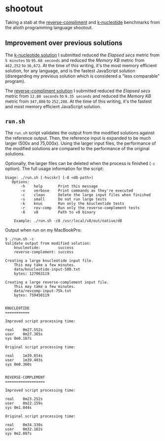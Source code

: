 # shootout

Taking a stab at the [reverse-compliment](http://benchmarksgame.alioth.debian.org/u32/performance.php?test=revcomp) and [k-nucleotide](http://benchmarksgame.alioth.debian.org/u32/performance.php?test=knucleotide) benchmarks from the alioth programming language shootout.

## Improvement over previous solutions

The [k-nucleotide solution](http://benchmarksgame.alioth.debian.org/u32/program.php?test=knucleotide&lang=v8&id=5) I submitted reduced the _Elapsed secs_ metric from `5 minutes` to `95.68 seconds` and reduced the _Memory KB_ metric from `462,252` to `36,672`. At the time of this writing, it's the most memory efficient solution, for any language, and is the fastest JavaScript solution (disregarding my previous solution which is considered a "less comparable" program).

The [reverse-compliment solution](http://benchmarksgame.alioth.debian.org/u32/program.php?test=revcomp&lang=v8&id=4) I submitted reduced the _Elapsed secs_ metric from `12.80 seconds` to `9.35 seconds` and reduced the _Memory KB_ metric from `347,808` to `252,288`. At the time of this writing, it's the fastest and most memory efficient JavaScript solution.

## `run.sh`

The `run.sh` script validates the output from the modified solutions against the reference output. Then, the reference input is expanded to be much larger (500x and 75,000x). Using the larger input files, the performance of the modified solutions are compared to the performance of the original solutions. 

Optionally, the larger files can be deleted when the process is finished (`-c` option). The full usage information for the script:

    Usage: ./run.sh [-hvcskr] [-8 <d8-path>]
       Options:
           -h    help       Print this message
           -v    verbose    Print commands as they're executed
           -c    clean      Delete the large input files when finished
           -s    small      Do not run large tests
           -k    knuc       Run only the knucleotide tests
           -r    rev-comp   Run only the reverse-complement tests
           -8    v8         Path to v8 binary

        Example: ./run.sh -c8 /usr/local/v8/out/native/d8

Output when run on my MacBookPro:

    $ ./run.sh -c
    Validate output from modified solution:
        knucleotide:        success
        reverse-complement: success

    Creating a large knucleotide input file. 
        This may take a few minutes.
        data/knucleotide-input-500.txt
        bytes: 127063119

    Creating a large reverse-complement input file. 
        This may take a few minutes.
        data/revcomp-input-75k.txt
        bytes: 759450119


    KNUCLEOTIDE
    ===========

    Improved script processing time:

    real    0m27.552s
    user    0m27.365s
    sys 0m0.167s

    Original script processing time:

    real    1m39.854s
    user    1m39.403s
    sys 0m0.360s


    REVERSE-COMPLEMENT
    ==================

    Improved script processing time:

    real    0m23.252s
    user    0m22.159s
    sys 0m1.044s

    Original script processing time:

    real    0m34.330s
    user    0m32.162s
    sys 0m2.007s

